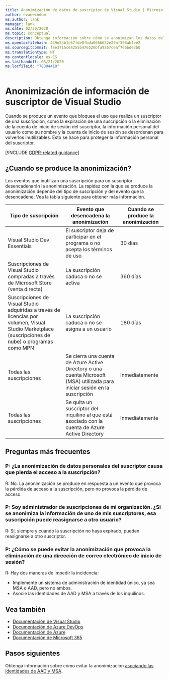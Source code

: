 ```yaml
---
title: Anonimización de datos de suscriptor de Visual Studio | Microsoft Docs
author: evanwindom
ms.author: lank
manager: lank
ms.date: 02/20/2020
ms.topic: conceptual
description: Obtenga información sobre cómo se anonimizan los datos del suscriptor cuando se pierde el acceso a las suscripciones.
ms.openlocfilehash: 439e53b1c67fde0fbda0666652e29bf396abfee2
ms.sourcegitcommit: f8e3715c64255b476520bfa9267ceaf766bde3b0
ms.translationtype: HT
ms.contentlocale: es-ES
ms.lasthandoff: 03/21/2020
ms.locfileid: "78894418"
---
```

# <a name="anonymization-of-visual-studio-subscriber-information"></a>Anonimización de información de suscriptor de Visual Studio
Cuando se produce un evento que bloquea el uso que realiza un suscriptor de una suscripción, como la expiración de una suscripción o la eliminación de la cuenta de inicio de sesión del suscriptor, la información personal del usuario como su nombre y la cuenta de inicio de sesión se desordenan para volverlos inutilizables.  Esto se hace para proteger la información personal del suscriptor.

[!INCLUDE [GDPR-related guidance](includes/gdpr-intro-sentence.md)]

## <a name="when-does-anonymization-occur"></a>¿Cuando se produce la anonimización?
Los eventos que inutilizan una suscripción para un suscriptor desencadenarán la anonimización.  La rapidez con la que se produce la anonimización depende del tipo de suscripción y del evento que la desencadene. Vea la tabla siguiente para obtener más información.

| Tipo de suscripción                                                                                                                       | Evento que desencadena la anonimización                                                                                                     | Cuando se produce la anonimización |
|-----------------------------------------------------------------------------------------------------------------------------------------|------------------------------------------------------------------------------------------------------------|---------------------------|
| Visual Studio Dev Essentials                                                                                                            | El suscriptor deja de participar en el programa o no acepta los términos de uso                                    | 30 días               |
| Suscripciones de Visual Studio compradas a través de Microsoft Store (venta directa)                                                                      | La suscripción caduca o no se activa                                                                   | 360 días                  |
| Suscripciones de Visual Studio adquiridas a través de licencias por volumen, Visual Studio Marketplace (suscripciones de nube) o programas como MPN | La suscripción caduca o no se asigna a un usuario                                                          | 180 días                  |
| Todas las suscripciones                                                                                                                       | Se cierra una cuenta de Azure Active Directory o una cuenta Microsoft (MSA) utilizada para iniciar sesión en la suscripción | Inmediatamente               |
| Todas las suscripciones                                                                                                                       | Se quita un suscriptor del inquilino al que está asociado con la cuenta de Azure Active Directory                                | Inmediatamente               |

## <a name="faq"></a>Preguntas más frecuentes
### <a name="q--does-the-anonymization-of-the-subscribers-personal-information-cause-them-to-lose-access-to-the-subscription"></a>P:  ¿La anonimización de datos personales del suscriptor causa que pierda el acceso a la suscripción?
R:  No.  La anonimización se produce en respuesta a un evento que provoca la pérdida de acceso a la suscripción, pero no provoca la pérdida de acceso.

### <a name="q--im-an-administrator-for-my-organizations-subscriptions--if-one-of-my-subscribers-information-is-anonymized-can-that-subscription-be-reassigned-to-another-user"></a>P:  Soy administrador de suscripciones de mi organización.  ¿Si se anonimiza la información de uno de mis suscriptores, esa suscripción puede reasignarse a otro usuario?
R:  Sí, siempre y cuando la suscripción no haya expirado, pueden reasignarse a otro suscriptor.

### <a name="q-how-can-i-prevent-anonymization-caused-by-deleting-a-sign-in-email-address"></a>P: ¿Cómo se puede evitar la anonimización que provoca la eliminación de una dirección de correo electrónico de inicio de sesión?
R:  Hay dos maneras de impedir la incidencia:
- Implemente un sistema de administración de identidad único, ya sea MSA o AAD, pero no ambos.  
- Asocie las identidades de AAD y MSA a través de los inquilinos. 

## <a name="see-also"></a>Vea también
- [Documentación de Visual Studio](https://docs.microsoft.com/visualstudio/)
- [Documentación de Azure DevOps](https://docs.microsoft.com/azure/devops/)
- [Documentación de Azure](https://docs.microsoft.com/azure/)
- [Documentación de Microsoft 365](https://docs.microsoft.com/microsoft-365/)

## <a name="next-steps"></a>Pasos siguientes
Obtenga información sobre cómo evitar la anonimización [asociando las identidades de AAD y MSA](https://docs.microsoft.com/azure/active-directory/b2b/add-users-administrator).


